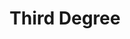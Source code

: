 ---
ep: 107
title: Third Degree
imglink: "https://live.staticflickr.com/65535/50997610788_370548e758_o.jpg"
thumbnail: "https://live.staticflickr.com/65535/50997610788_18bf2a539e_q.jpg"
alt: A man wearing a British Transport Police uniform with pips on the shoulder and a walkie-talkie on his vest. He has a shiny badge on his hat with a checkered hatband and brim. His fingers are steepled in front of him. His eyes are points of light in a shadowed face.
name: kath
---